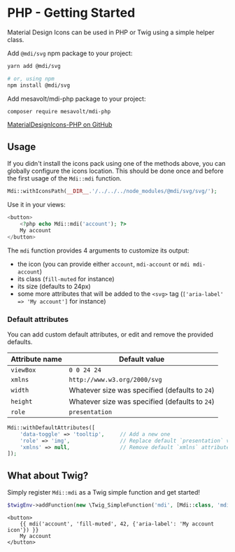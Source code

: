 # PHP - Getting Started

Material Design Icons can be used in PHP or Twig using a simple helper class.

Add `@mdi/svg` npm package to your project:

```bash
yarn add @mdi/svg

# or, using npm
npm install @mdi/svg
```

Add mesavolt/mdi-php package to your project:

```bash
composer require mesavolt/mdi-php
```

[MaterialDesignIcons-PHP on GitHub](https://github.com/chteuchteu/MaterialDesignIcons-PHP)

## Usage

If you didn't install the icons pack using one of the methods above, you can globally configure the icons location. This should be done once and before the first usage of the `Mdi::mdi` function.

```php
Mdi::withIconsPath(__DIR__.'/../../../node_modules/@mdi/svg/svg/');
```

Use it in your views:

```php
<button>
    <?php echo Mdi::mdi('account'); ?>
    My account
</button>
```

The `mdi` function provides 4 arguments to customize its output:

 - the icon (you can provide either `account`, `mdi-account` or `mdi mdi-account`)
 - its class (`fill-muted` for instance)
 - its size (defaults to 24px)
 - some more attributes that will be added to the `<svg>` tag (`['aria-label' => 'My account']` for instance)

### Default attributes

You can add custom default attributes, or edit and remove the provided defaults.

| Attribute name | Default value                                  |
|----------------|------------------------------------------------|
| `viewBox`      | `0 0 24 24`                                    |
| `xmlns`        | `http://www.w3.org/2000/svg`                   |
| `width`        | Whatever size was specified (defaults to `24`) |
| `height`       | Whatever size was specified (defaults to `24`) |
| `role`         | `presentation`                                 |

```php
Mdi::withDefaultAttributes([
    'data-toggle' => 'tooltip',     // Add a new one
    'role' => 'img',                // Replace default `presentation` value with `img`
    'xmlns' => null,                // Remove default `xmlns` attribute
]);
```

## What about Twig?

Simply register `Mdi::mdi` as a Twig simple function and get started!

```php
$twigEnv->addFunction(new \Twig_SimpleFunction('mdi', [Mdi::class, 'mdi'], ['is_safe' => ['html']]));
```

```
<button>
    {{ mdi('account', 'fill-muted', 42, {'aria-label': 'My account icon'}) }}
    My account
</button>
```
